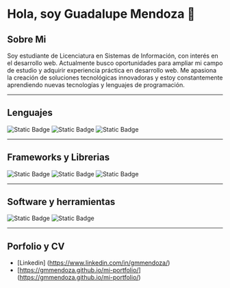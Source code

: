 # Hola, soy Guadalupe Mendoza 👋

<!--
**gmmendoza/gmmendoza** is a ✨ _special_ ✨ repository because its `README.md` (this file) appears on your GitHub profile. -->
## Sobre Mi
Soy estudiante de Licenciatura en Sistemas de Información, con interés en el desarrollo web. Actualmente busco oportunidades para ampliar mi campo de estudio y adquirir experiencia práctica en desarrollo web. Me apasiona la creación de soluciones tecnológicas innovadoras y estoy constantemente aprendiendo nuevas tecnologías y lenguajes de programación.

---

## Lenguajes
![Static Badge](https://img.shields.io/badge/css3-1572B6?style=for-the-badge&logo=css3&logoColor=1572B6&labelColor=black&color=blue)
![Static Badge](https://img.shields.io/badge/html5-E34F26?style=for-the-badge&logo=html5&logoColor=E34F26&l&labelColor=black&color=orange)
![Static Badge](https://img.shields.io/badge/php-777BB4?style=for-the-badge&logo=php&logoColor=777BB4&labelColor=black&color=violet)

---

## Frameworks y Librerias
![Static Badge](https://img.shields.io/badge/laravel-FF2D20?style=for-the-badge&logo=laravel&logoColor=FF2D20&labelColor=black&color=red)
![Static Badge](https://img.shields.io/badge/bootstrap-7952B3?style=for-the-badge&logo=bootstrap&logoColor=7952B3&labelColor=black&color=violet)
![Static Badge](https://img.shields.io/badge/jquery-0769AD?style=for-the-badge&logo=jquery&labelColor=black&color=blue)


---

## Software y herramientas
![Static Badge](https://img.shields.io/badge/visual%20studio%20code-007ACC?style=for-the-badge&logo=visual%20studio%20code&logoColor=007ACC&labelColor=black&color=blue)
![Static Badge](https://img.shields.io/badge/mysql-4479A1?style=for-the-badge&logo=mysql&logoColor=4479A1&labelColor=black&color=sky-blue)

---

## Porfolio y CV 
- [Linkedin] (https://www.linkedin.com/in/gmmendoza/)
- [https://gmmendoza.github.io/mi-portfolio/] (https://gmmendoza.github.io/mi-portfolio/)



